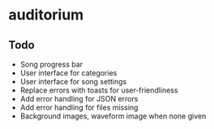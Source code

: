 # auditorium

## Todo

- Song progress bar
- User interface for categories
- User interface for song settings
- Replace errors with toasts for user-friendliness
- Add error handling for JSON errors
- Add error handling for files missing
- Background images, waveform image when none given
